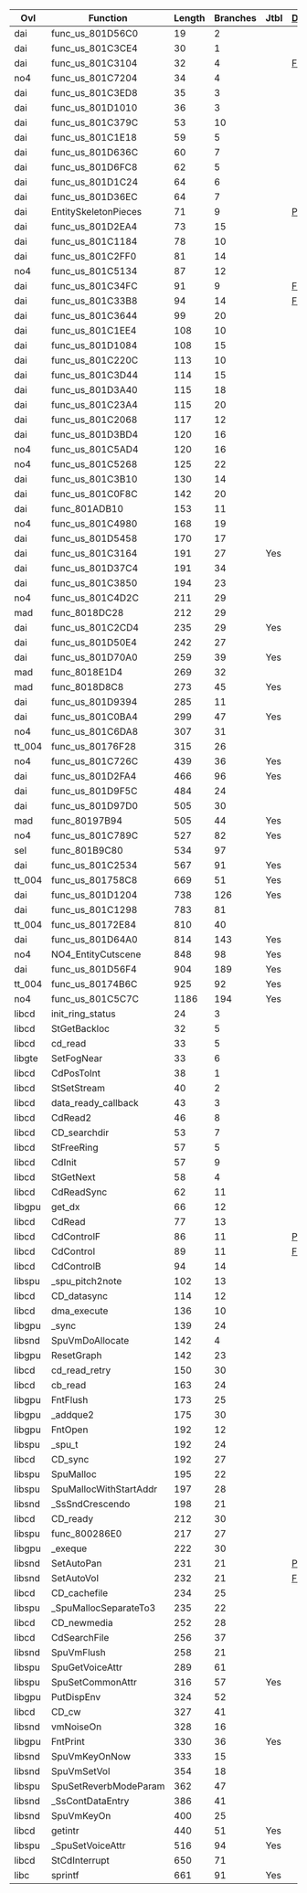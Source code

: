 | Ovl    | Function               |   Length |   Branches | Jtbl   | [Duplicate](https://raw.githubusercontent.com/Xeeynamo/sotn-decomp/gh-duplicates/duplicates.txt)                         | WIP                             | %     |
|--------|------------------------|----------|------------|--------|--------------------------------------------------------------------------------------------------------------------------|---------------------------------|-------|
| dai    | func_us_801D56C0       |       19 |          2 |        |                                                                                                                          | https://decomp.me/scratch/vT2Qj | 1.0   |
| dai    | func_us_801C3CE4       |       30 |          1 |        |                                                                                                                          | https://decomp.me/scratch/bPQzJ | 1.0   |
| dai    | func_us_801C3104       |       32 |          4 |        | [Full](https://raw.githubusercontent.com/Xeeynamo/sotn-decomp/gh-duplicates/duplicates.txt#:~:text=func_us_801C3104)     | https://decomp.me/scratch/ByAez | 0.992 |
| no4    | func_us_801C7204       |       34 |          4 |        |                                                                                                                          | https://decomp.me/scratch/bej6b | 1.0   |
| dai    | func_us_801C3ED8       |       35 |          3 |        |                                                                                                                          | https://decomp.me/scratch/hj2gW | 1.0   |
| dai    | func_us_801D1010       |       36 |          3 |        |                                                                                                                          | https://decomp.me/scratch/HjhHU | 0.995 |
| dai    | func_us_801C379C       |       53 |         10 |        |                                                                                                                          | https://decomp.me/scratch/KTZIo | 1.0   |
| dai    | func_us_801C1E18       |       59 |          5 |        |                                                                                                                          | https://decomp.me/scratch/eA51t | 1.0   |
| dai    | func_us_801D636C       |       60 |          7 |        |                                                                                                                          |                                 |       |
| dai    | func_us_801D6FC8       |       62 |          5 |        |                                                                                                                          |                                 |       |
| dai    | func_us_801D1C24       |       64 |          6 |        |                                                                                                                          | https://decomp.me/scratch/2ybMc | 0.996 |
| dai    | func_us_801D36EC       |       64 |          7 |        |                                                                                                                          | https://decomp.me/scratch/dnCFo | 1.0   |
| dai    | EntitySkeletonPieces   |       71 |          9 |        | [Part](https://raw.githubusercontent.com/Xeeynamo/sotn-decomp/gh-duplicates/duplicates.txt#:~:text=EntitySkeletonPieces) | https://decomp.me/scratch/tLLNF | 1.0   |
| dai    | func_us_801D2EA4       |       73 |         15 |        |                                                                                                                          | https://decomp.me/scratch/1wblP | 1.0   |
| dai    | func_us_801C1184       |       78 |         10 |        |                                                                                                                          | https://decomp.me/scratch/Ltq3I | 0.996 |
| dai    | func_us_801C2FF0       |       81 |         14 |        |                                                                                                                          | https://decomp.me/scratch/XMLyD | 1.0   |
| no4    | func_us_801C5134       |       87 |         12 |        |                                                                                                                          | https://decomp.me/scratch/UxjX1 | 0.998 |
| dai    | func_us_801C34FC       |       91 |          9 |        | [Full](https://raw.githubusercontent.com/Xeeynamo/sotn-decomp/gh-duplicates/duplicates.txt#:~:text=func_us_801C34FC)     | https://decomp.me/scratch/tvdBu | 0.999 |
| dai    | func_us_801C33B8       |       94 |         14 |        | [Full](https://raw.githubusercontent.com/Xeeynamo/sotn-decomp/gh-duplicates/duplicates.txt#:~:text=func_us_801C33B8)     | https://decomp.me/scratch/bNejp | 0.999 |
| dai    | func_us_801C3644       |       99 |         20 |        |                                                                                                                          | https://decomp.me/scratch/8SHFZ | 0.995 |
| dai    | func_us_801C1EE4       |      108 |         10 |        |                                                                                                                          | https://decomp.me/scratch/1oZZN | 0.999 |
| dai    | func_us_801D1084       |      108 |         15 |        |                                                                                                                          | https://decomp.me/scratch/hO8KM | 0.973 |
| dai    | func_us_801C220C       |      113 |         10 |        |                                                                                                                          | https://decomp.me/scratch/sFvWc | 0.941 |
| dai    | func_us_801C3D44       |      114 |         15 |        |                                                                                                                          | https://decomp.me/scratch/RYtWX | 0.996 |
| dai    | func_us_801D3A40       |      115 |         18 |        |                                                                                                                          | https://decomp.me/scratch/URIka | 0.998 |
| dai    | func_us_801C23A4       |      115 |         20 |        |                                                                                                                          | https://decomp.me/scratch/OGH05 | 1.0   |
| dai    | func_us_801C2068       |      117 |         12 |        |                                                                                                                          | https://decomp.me/scratch/RPl1m | 0.999 |
| dai    | func_us_801D3BD4       |      120 |         16 |        |                                                                                                                          | https://decomp.me/scratch/MHZqk | 0.998 |
| no4    | func_us_801C5AD4       |      120 |         16 |        |                                                                                                                          | https://decomp.me/scratch/ilpCc | 0.996 |
| no4    | func_us_801C5268       |      125 |         22 |        |                                                                                                                          | https://decomp.me/scratch/vsyr6 | 0.999 |
| dai    | func_us_801C3B10       |      130 |         14 |        |                                                                                                                          | https://decomp.me/scratch/84nrf | 0.998 |
| dai    | func_us_801C0F8C       |      142 |         20 |        |                                                                                                                          | https://decomp.me/scratch/I7bNZ | 0.997 |
| dai    | func_801ADB10          |      153 |         11 |        |                                                                                                                          |                                 |       |
| no4    | func_us_801C4980       |      168 |         19 |        |                                                                                                                          | https://decomp.me/scratch/RpjeJ | 0.999 |
| dai    | func_us_801D5458       |      170 |         17 |        |                                                                                                                          |                                 |       |
| dai    | func_us_801C3164       |      191 |         27 | Yes    |                                                                                                                          | https://decomp.me/scratch/xPsoW | 0.994 |
| dai    | func_us_801D37C4       |      191 |         34 |        |                                                                                                                          | https://decomp.me/scratch/OmxmR | 0.998 |
| dai    | func_us_801C3850       |      194 |         23 |        |                                                                                                                          | https://decomp.me/scratch/BoxuU | 0.999 |
| no4    | func_us_801C4D2C       |      211 |         29 |        |                                                                                                                          | https://decomp.me/scratch/FlKsK | 0.996 |
| mad    | func_8018DC28          |      212 |         29 |        |                                                                                                                          |                                 |       |
| dai    | func_us_801C2CD4       |      235 |         29 | Yes    |                                                                                                                          | https://decomp.me/scratch/wIkeG | 0.996 |
| dai    | func_us_801D50E4       |      242 |         27 |        |                                                                                                                          |                                 |       |
| dai    | func_us_801D70A0       |      259 |         39 | Yes    |                                                                                                                          |                                 |       |
| mad    | func_8018E1D4          |      269 |         32 |        |                                                                                                                          | https://decomp.me/scratch/44NLa | 0.99  |
| mad    | func_8018D8C8          |      273 |         45 | Yes    |                                                                                                                          | https://decomp.me/scratch/HlnOn | 0.931 |
| dai    | func_us_801D9394       |      285 |         11 |        |                                                                                                                          |                                 |       |
| dai    | func_us_801C0BA4       |      299 |         47 | Yes    |                                                                                                                          | https://decomp.me/scratch/UmN4S | 0.998 |
| no4    | func_us_801C6DA8       |      307 |         31 |        |                                                                                                                          | https://decomp.me/scratch/l70mO | 1.0   |
| tt_004 | func_us_80176F28       |      315 |         26 |        |                                                                                                                          | https://decomp.me/scratch/SfcQs | 0.997 |
| no4    | func_us_801C726C       |      439 |         36 | Yes    |                                                                                                                          | https://decomp.me/scratch/RKYg4 | 0.874 |
| dai    | func_us_801D2FA4       |      466 |         96 | Yes    |                                                                                                                          | https://decomp.me/scratch/mwqzE | 1.0   |
| dai    | func_us_801D9F5C       |      484 |         24 |        |                                                                                                                          |                                 |       |
| dai    | func_us_801D97D0       |      505 |         30 |        |                                                                                                                          |                                 |       |
| mad    | func_80197B94          |      505 |         44 | Yes    |                                                                                                                          | https://decomp.me/scratch/rg2V6 | 0.867 |
| no4    | func_us_801C789C       |      527 |         82 | Yes    |                                                                                                                          |                                 |       |
| sel    | func_801B9C80          |      534 |         97 |        |                                                                                                                          | https://decomp.me/scratch/EX5Z5 | 0.989 |
| dai    | func_us_801C2534       |      567 |         91 | Yes    |                                                                                                                          | https://decomp.me/scratch/5WDKF | 0.997 |
| tt_004 | func_us_801758C8       |      669 |         51 | Yes    |                                                                                                                          | https://decomp.me/scratch/hfTvT | 0.975 |
| dai    | func_us_801D1204       |      738 |        126 | Yes    |                                                                                                                          |                                 |       |
| dai    | func_us_801C1298       |      783 |         81 |        |                                                                                                                          |                                 |       |
| tt_004 | func_us_80172E84       |      810 |         40 |        |                                                                                                                          | https://decomp.me/scratch/H9tSu | 0.947 |
| dai    | func_us_801D64A0       |      814 |        143 | Yes    |                                                                                                                          |                                 |       |
| no4    | NO4_EntityCutscene     |      848 |         98 | Yes    |                                                                                                                          | https://decomp.me/scratch/WoDh2 | 0.998 |
| dai    | func_us_801D56F4       |      904 |        189 | Yes    |                                                                                                                          |                                 |       |
| tt_004 | func_us_80174B6C       |      925 |         92 | Yes    |                                                                                                                          | https://decomp.me/scratch/mm3YA | 0.997 |
| no4    | func_us_801C5C7C       |     1186 |        194 | Yes    |                                                                                                                          | https://decomp.me/scratch/Txm45 | 0.998 |
| libcd  | init_ring_status       |       24 |          3 |        |                                                                                                                          | https://decomp.me/scratch/B9RlC | 0.875 |
| libcd  | StGetBackloc           |       32 |          5 |        |                                                                                                                          | https://decomp.me/scratch/XhjOu | 1.0   |
| libcd  | cd_read                |       33 |          5 |        |                                                                                                                          | https://decomp.me/scratch/W8iMN | 1.0   |
| libgte | SetFogNear             |       33 |          6 |        |                                                                                                                          | https://decomp.me/scratch/rEGLZ | 1.0   |
| libcd  | CdPosToInt             |       38 |          1 |        |                                                                                                                          | https://decomp.me/scratch/P3Fy9 | 1.0   |
| libcd  | StSetStream            |       40 |          2 |        |                                                                                                                          | https://decomp.me/scratch/8reFx | 1.0   |
| libcd  | data_ready_callback    |       43 |          3 |        |                                                                                                                          | https://decomp.me/scratch/D3WO5 | 0.66  |
| libcd  | CdRead2                |       46 |          8 |        |                                                                                                                          | https://decomp.me/scratch/DI2A4 | 1.0   |
| libcd  | CD_searchdir           |       53 |          7 |        |                                                                                                                          | https://decomp.me/scratch/MiZ7u | 0.876 |
| libcd  | StFreeRing             |       57 |          5 |        |                                                                                                                          | https://decomp.me/scratch/fHzgv | 0.829 |
| libcd  | CdInit                 |       57 |          9 |        |                                                                                                                          | https://decomp.me/scratch/OR3Va | 0.804 |
| libcd  | StGetNext              |       58 |          4 |        |                                                                                                                          | https://decomp.me/scratch/DkirL | 0.818 |
| libcd  | CdReadSync             |       62 |         11 |        |                                                                                                                          | https://decomp.me/scratch/KVnI4 | 0.722 |
| libgpu | get_dx                 |       66 |         12 |        |                                                                                                                          | https://decomp.me/scratch/GprDB | 0.776 |
| libcd  | CdRead                 |       77 |         13 |        |                                                                                                                          | https://decomp.me/scratch/SX5cU | 0.617 |
| libcd  | CdControlF             |       86 |         11 |        | [Part](https://raw.githubusercontent.com/Xeeynamo/sotn-decomp/gh-duplicates/duplicates.txt#:~:text=CdControlF)           | https://decomp.me/scratch/TjAPb | 0.683 |
| libcd  | CdControl              |       89 |         11 |        | [Full](https://raw.githubusercontent.com/Xeeynamo/sotn-decomp/gh-duplicates/duplicates.txt#:~:text=CdControl)            | https://decomp.me/scratch/ry4YB | 0.881 |
| libcd  | CdControlB             |       94 |         14 |        |                                                                                                                          | https://decomp.me/scratch/WHWLs | 0.779 |
| libspu | _spu_pitch2note        |      102 |         13 |        |                                                                                                                          | https://decomp.me/scratch/issUw | 0.745 |
| libcd  | CD_datasync            |      114 |         12 |        |                                                                                                                          | https://decomp.me/scratch/A2yGe | 0.938 |
| libcd  | dma_execute            |      136 |         10 |        |                                                                                                                          | https://decomp.me/scratch/jedgx | 0.276 |
| libgpu | _sync                  |      139 |         24 |        |                                                                                                                          | https://decomp.me/scratch/67L5C | 1.0   |
| libsnd | SpuVmDoAllocate        |      142 |          4 |        |                                                                                                                          |                                 |       |
| libgpu | ResetGraph             |      142 |         23 |        |                                                                                                                          | https://decomp.me/scratch/RpHi6 | 0.851 |
| libcd  | cd_read_retry          |      150 |         30 |        |                                                                                                                          |                                 |       |
| libcd  | cb_read                |      163 |         24 |        |                                                                                                                          | https://decomp.me/scratch/CStOS | 0.831 |
| libgpu | FntFlush               |      173 |         25 |        |                                                                                                                          | https://decomp.me/scratch/yOQkZ | 0.525 |
| libgpu | _addque2               |      175 |         30 |        |                                                                                                                          | https://decomp.me/scratch/wPhfi | 0.907 |
| libgpu | FntOpen                |      192 |         12 |        |                                                                                                                          | https://decomp.me/scratch/SDDfp | 0.996 |
| libspu | _spu_t                 |      192 |         24 |        |                                                                                                                          | https://decomp.me/scratch/6miKR | 0.938 |
| libcd  | CD_sync                |      192 |         27 |        |                                                                                                                          | https://decomp.me/scratch/RfxXr | 1.0   |
| libspu | SpuMalloc              |      195 |         22 |        |                                                                                                                          | https://decomp.me/scratch/XxTzq | 0.857 |
| libspu | SpuMallocWithStartAddr |      197 |         28 |        |                                                                                                                          | https://decomp.me/scratch/oLx3c | 0.77  |
| libsnd | _SsSndCrescendo        |      198 |         21 |        |                                                                                                                          | https://decomp.me/scratch/gQV6M | 0.915 |
| libcd  | CD_ready               |      212 |         30 |        |                                                                                                                          |                                 |       |
| libspu | func_800286E0          |      217 |         27 |        |                                                                                                                          | https://decomp.me/scratch/wyYLu | 0.858 |
| libgpu | _exeque                |      222 |         30 |        |                                                                                                                          | https://decomp.me/scratch/zpm4r | 0.933 |
| libsnd | SetAutoPan             |      231 |         21 |        | [Part](https://raw.githubusercontent.com/Xeeynamo/sotn-decomp/gh-duplicates/duplicates.txt#:~:text=SetAutoPan)           | https://decomp.me/scratch/UNz8o | 0.985 |
| libsnd | SetAutoVol             |      232 |         21 |        | [Full](https://raw.githubusercontent.com/Xeeynamo/sotn-decomp/gh-duplicates/duplicates.txt#:~:text=SetAutoVol)           | https://decomp.me/scratch/LpEiv | 0.988 |
| libcd  | CD_cachefile           |      234 |         25 |        |                                                                                                                          |                                 |       |
| libspu | _SpuMallocSeparateTo3  |      235 |         22 |        |                                                                                                                          | https://decomp.me/scratch/1IklY | 0.83  |
| libcd  | CD_newmedia            |      252 |         28 |        |                                                                                                                          |                                 |       |
| libcd  | CdSearchFile           |      256 |         37 |        |                                                                                                                          |                                 |       |
| libsnd | SpuVmFlush             |      258 |         21 |        |                                                                                                                          | https://decomp.me/scratch/H3WGD | 0.996 |
| libspu | SpuGetVoiceAttr        |      289 |         61 |        |                                                                                                                          | https://decomp.me/scratch/yFvBm | 0.738 |
| libspu | SpuSetCommonAttr       |      316 |         57 | Yes    |                                                                                                                          | https://decomp.me/scratch/4iEKK | 0.971 |
| libgpu | PutDispEnv             |      324 |         52 |        |                                                                                                                          | https://decomp.me/scratch/7H6Nk | 1.0   |
| libcd  | CD_cw                  |      327 |         41 |        |                                                                                                                          | https://decomp.me/scratch/os3Sk | 0.855 |
| libsnd | vmNoiseOn              |      328 |         16 |        |                                                                                                                          | https://decomp.me/scratch/jB9z1 | 0.88  |
| libgpu | FntPrint               |      330 |         36 | Yes    |                                                                                                                          | https://decomp.me/scratch/h3dAl | 0.069 |
| libsnd | SpuVmKeyOnNow          |      333 |         15 |        |                                                                                                                          | https://decomp.me/scratch/rM9g2 | 0.991 |
| libsnd | SpuVmSetVol            |      354 |         18 |        |                                                                                                                          | https://decomp.me/scratch/OtJtH | 0.867 |
| libspu | SpuSetReverbModeParam  |      362 |         47 |        |                                                                                                                          | https://decomp.me/scratch/N3GfD | 0.85  |
| libsnd | _SsContDataEntry       |      386 |         41 |        |                                                                                                                          | https://decomp.me/scratch/NFBGa | 0.919 |
| libsnd | SpuVmKeyOn             |      400 |         25 |        |                                                                                                                          | https://decomp.me/scratch/8SMQ8 | 0.835 |
| libcd  | getintr                |      440 |         51 | Yes    |                                                                                                                          | https://decomp.me/scratch/HG2UF | 0.868 |
| libspu | _SpuSetVoiceAttr       |      516 |         94 | Yes    |                                                                                                                          | https://decomp.me/scratch/bUDmT | 0.818 |
| libcd  | StCdInterrupt          |      650 |         71 |        |                                                                                                                          |                                 |       |
| libc   | sprintf                |      661 |         91 | Yes    |                                                                                                                          | https://decomp.me/scratch/jOVKa | 0.827 |

